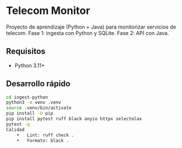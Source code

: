 
# Telecom Monitor

Proyecto de aprendizaje (Python + Java) para monitorizar servicios de telecom.
Fase 1: ingesta con Python y SQLite. Fase 2: API con Java.

## Requisitos
- Python 3.11+

## Desarrollo rápido
```bash
cd ingest-python
python3 -m venv .venv
source .venv/bin/activate
pip install -U pip
pip install pytest ruff black anyio httpx selectolax
pytest -q
Calidad
	•	Lint: ruff check .
	•	Formato: black .
